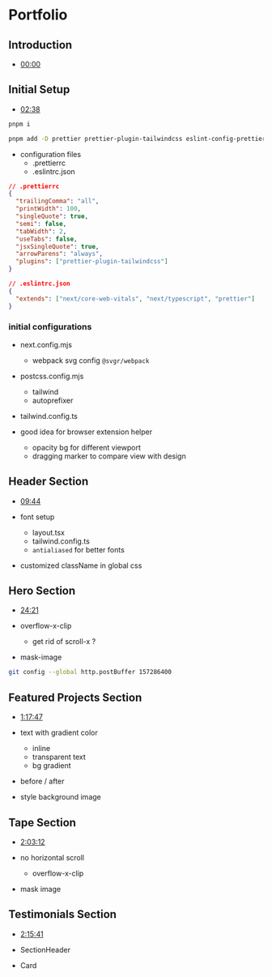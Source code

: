 # Portfolio

## Introduction

- [00:00](https://www.youtube.com/watch?v=ELssXP1sTC8&t=0s)

## Initial Setup

- [02:38](https://www.youtube.com/watch?v=ELssXP1sTC8&t=158s)

```bash
pnpm i

pnpm add -D prettier prettier-plugin-tailwindcss eslint-config-prettier
```

- configuration files
  - .prettierrc
  - .eslintrc.json

```json
// .prettierrc
{
  "trailingComma": "all",
  "printWidth": 100,
  "singleQuote": true,
  "semi": false,
  "tabWidth": 2,
  "useTabs": false,
  "jsxSingleQuote": true,
  "arrowParens": "always",
  "plugins": ["prettier-plugin-tailwindcss"]
}

// .eslintrc.json
{
  "extends": ["next/core-web-vitals", "next/typescript", "prettier"]
}
```

### initial configurations

- next.config.mjs
  - webpack svg config `@svgr/webpack`
- postcss.config.mjs
  - tailwind
  - autoprefixer
- tailwind.config.ts

- good idea for browser extension helper
  - opacity bg for different viewport
  - dragging marker to compare view with design

## Header Section

- [09:44](https://www.youtube.com/watch?v=ELssXP1sTC8&t=584s)  

- font setup
  - layout.tsx
  - tailwind.config.ts
  - `antialiased` for better fonts
- customized className in global css

## Hero Section

- [24:21](https://www.youtube.com/watch?v=ELssXP1sTC8&t=1461s)  

- overflow-x-clip
  - get rid of scroll-x ?
- mask-image

```bash
git config --global http.postBuffer 157286400
```

## Featured Projects Section

- [1:17:47](https://www.youtube.com/watch?v=ELssXP1sTC8&t=4667s) 

- text with gradient color
  - inline
  - transparent text
  - bg gradient
- before / after
- style background image

## Tape Section

- [2:03:12](https://www.youtube.com/watch?v=ELssXP1sTC8&t=7392s) 

- no horizontal scroll
  - overflow-x-clip
- mask image

## Testimonials Section

- [2:15:41](https://www.youtube.com/watch?v=ELssXP1sTC8&t=8141s) 

- SectionHeader
- Card